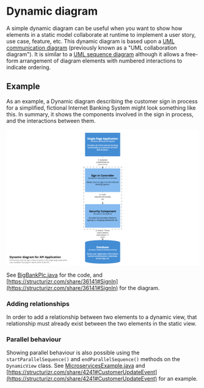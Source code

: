# Dynamic diagram

A simple dynamic diagram can be useful when you want to show how elements in a static model collaborate at runtime to implement a user story, use case, feature, etc. This dynamic diagram is based upon a [UML communication diagram](https://en.wikipedia.org/wiki/Communication_diagram) (previously known as a "UML collaboration diagram"). It is similar to a [UML sequence diagram](https://en.wikipedia.org/wiki/Sequence_diagram) although it allows a free-form arrangement of diagram elements with numbered interactions to indicate ordering.

## Example

As an example, a Dynamic diagram describing the customer sign in process for a simplified, fictional Internet Banking System might look something like this. In summary, it shows the components involved in the sign in process, and the interactions between them.

![An example Dynamic diagram](images/dynamic-diagram-1.png)

See [BigBankPlc.java](https://github.com/structurizr/java/blob/master/structurizr-examples/src/com/structurizr/example/BigBankPlc.java) for the code, and [https://structurizr.com/share/36141#SignIn](https://structurizr.com/share/36141#SignIn) for the diagram.

### Adding relationships

In order to add a relationship between two elements to a dynamic view, that relationship must already exist between the two elements in the static view.

### Parallel behaviour

Showing parallel behaviour is also possible using the ```startParallelSequence()``` and ```endParallelSequence()``` methods on the ```DynamicView``` class. See [MicroservicesExample.java](https://github.com/structurizr/java/blob/master/structurizr-examples/src/com/structurizr/example/MicroservicesExample.java) and [https://structurizr.com/share/4241#CustomerUpdateEvent](https://structurizr.com/share/4241#CustomerUpdateEvent) for an example.